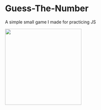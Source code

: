 # Guess-The-Number
A simple small game I made for practicing JS


<img src="https://giphy.com/embed/8fAwuYncjIPyEXvl6G" width=250><br>
